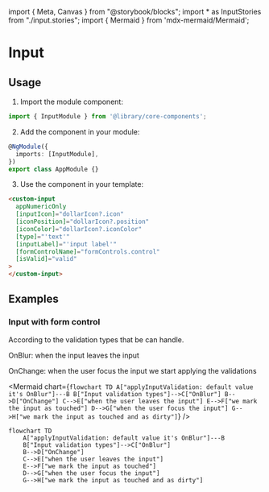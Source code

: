 import { Meta, Canvas } from "@storybook/blocks";
import * as InputStories from "./input.stories";
import { Mermaid } from 'mdx-mermaid/Mermaid';

<Meta title="Atoms/Input/Documentation" />

# Input

## Usage


1. Import the module component:

```ts
import { InputModule } from '@library/core-components';
```

2. Add the component in your module:

```ts
@NgModule({
  imports: [InputModule],
})
export class AppModule {}
```

3. Use the component in your template:

```html
<custom-input
  appNumericOnly
  [inputIcon]="dollarIcon?.icon"
  [iconPosition]="dollarIcon?.position"
  [iconColor]="dollarIcon?.iconColor"
  [type]="'text'"
  [inputLabel]="'input label'"
  [formControlName]="formControls.control"
  [isValid]="valid"
>
</custom-input>
```

## Examples

<Canvas of={InputStories.EmptyInput} layout="padded" withToolbar />

<Canvas of={InputStories.DisabledInput} layout="padded" withToolbar />

<Canvas of={InputStories.ReadonlyInput} layout="padded" withToolbar />


<Canvas of={InputStories.InputWithLabel} layout="padded" withToolbar />


### Input with form control

According to the validation types that be can handle. 

OnBlur: when the input leaves the input

OnChange: when the user focus the input we start applying the validations

<Canvas of={InputStories.EmptyInputWithFormControl} layout="padded" withToolbar />

<Mermaid chart={`
flowchart TD
    A["applyInputValidation: default value it's OnBlur"]---B
    B["Input validation types"]-->C["OnBlur"]
    B-->D["OnChange"]
    C-->E["when the user leaves the input"]
    E-->F["we mark the input as touched"]
    D-->G["when the user focus the input"]
    G-->H["we mark the input as touched and as dirty"]
`} />

```mermaid
flowchart TD
    A["applyInputValidation: default value it's OnBlur"]---B
    B["Input validation types"]-->C["OnBlur"]
    B-->D["OnChange"]
    C-->E["when the user leaves the input"]
    E-->F["we mark the input as touched"]
    D-->G["when the user focus the input"]
    G-->H["we mark the input as touched and as dirty"]
```


